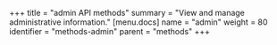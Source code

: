 +++
title = "admin API methods"
summary = "View and manage administrative information."
[menu.docs]
name = "admin"
weight = 80
identifier = "methods-admin"
parent = "methods"
+++